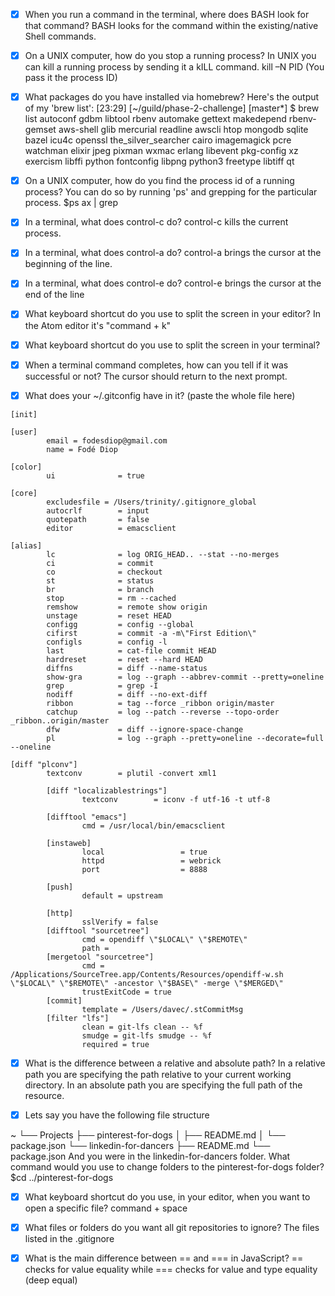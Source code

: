 - [X] When you run a command in the terminal, where does BASH look for that command?
BASH looks for the command within the existing/native Shell commands.

- [X] On a UNIX computer, how do you stop a running process?
In UNIX you can kill a running process by sending it a kILL command.
kill –N PID (You pass it the process ID)

- [X] What packages do you have installed via homebrew?
Here's the output of my 'brew list':
[23:29] [~/guild/phase-2-challenge] [master*] $ brew list
autoconf		gdbm			libtool			rbenv
automake		gettext			makedepend		rbenv-gemset
aws-shell		glib			mercurial		readline
awscli			htop			mongodb			sqlite
bazel			icu4c			openssl			the_silver_searcher
cairo			imagemagick		pcre			watchman
elixir			jpeg			pixman			wxmac
erlang			libevent		pkg-config		xz
exercism		libffi			python
fontconfig		libpng			python3
freetype		libtiff			qt

- [X] On a UNIX computer, how do you find the process id of a running process?
You can do so by running 'ps' and grepping for the particular process.
$ps ax | grep <process>

- [X] In a terminal, what does control-c do?
control-c kills the current process.

- [X] In a terminal, what does control-a do?
control-a brings the cursor at the beginning of the line.

- [X] In a terminal, what does control-e do?
control-e brings the cursor at the end of the line

- [X] What keyboard shortcut do you use to split the screen in your editor?
In the Atom editor it's "command + k"

- [X] What keyboard shortcut do you use to split the screen in your terminal?

- [X] When a terminal command completes, how can you tell if it was successful or not?
The cursor should return to the next prompt.

- [X] What does your ~/.gitconfig have in it? (paste the whole file here)
```
[init]

[user]
        email = fodesdiop@gmail.com
        name = Fodé Diop

[color]
        ui              = true

[core]
        excludesfile = /Users/trinity/.gitignore_global
        autocrlf        = input
        quotepath       = false
        editor          = emacsclient

[alias]
        lc              = log ORIG_HEAD.. --stat --no-merges
        ci              = commit
        co              = checkout
        st              = status
        br              = branch
        stop            = rm --cached
        remshow         = remote show origin
        unstage         = reset HEAD
        configg         = config --global
        cifirst         = commit -a -m\"First Edition\"
        configls        = config -l
        last            = cat-file commit HEAD
        hardreset       = reset --hard HEAD
        diffns          = diff --name-status
        show-gra        = log --graph --abbrev-commit --pretty=oneline
        grep            = grep -I
        nodiff          = diff --no-ext-diff
        ribbon          = tag --force _ribbon origin/master
        catchup         = log --patch --reverse --topo-order _ribbon..origin/master
        dfw             = diff --ignore-space-change
        pl              = log --graph --pretty=oneline --decorate=full --oneline

[diff "plconv"]
        textconv        = plutil -convert xml1

        [diff "localizablestrings"]
                textconv        = iconv -f utf-16 -t utf-8

        [difftool "emacs"]
                cmd = /usr/local/bin/emacsclient

        [instaweb]
                local                 = true
                httpd                 = webrick
                port                  = 8888

        [push]
                default = upstream

        [http]
                sslVerify = false
        [difftool "sourcetree"]
                cmd = opendiff \"$LOCAL\" \"$REMOTE\"
                path =
        [mergetool "sourcetree"]
                cmd = /Applications/SourceTree.app/Contents/Resources/opendiff-w.sh \"$LOCAL\" \"$REMOTE\" -ancestor \"$BASE\" -merge \"$MERGED\"
                trustExitCode = true
        [commit]
                template = /Users/davec/.stCommitMsg
        [filter "lfs"]
                clean = git-lfs clean -- %f
                smudge = git-lfs smudge -- %f
                required = true
```

- [X] What is the difference between a relative and absolute path?
In a relative path you are specifying the path relative to your current working directory.
In an absolute path you are specifying the full path of the resource.

- [X] Lets say you have the following file structure

~
└── Projects
    ├── pinterest-for-dogs
    │   ├── README.md
    │   └── package.json
    └── linkedin-for-dancers
        ├── README.md
        └── package.json
And you were in the linkedin-for-dancers folder. What command would you use to change folders to the pinterest-for-dogs folder?
$cd ../pinterest-for-dogs

- [X] What keyboard shortcut do you use, in your editor, when you want to open a specific file?
command + space

- [X] What files or folders do you want all git repositories to ignore?
The files listed in the .gitignore

- [X] What is the main difference between == and === in JavaScript?
== checks for value equality while === checks for value and type equality (deep equal)
